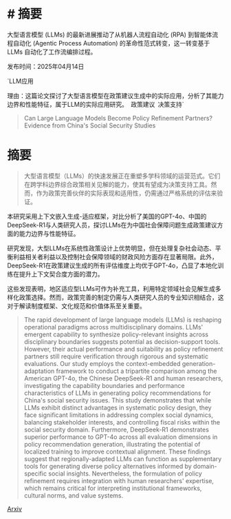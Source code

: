 # # 摘要  
大型语言模型 (LLMs) 的最新进展推动了从机器人流程自动化 (RPA) 到智能体流程自动化 (Agentic Process Automation) 的革命性范式转变，这一转变基于 LLMs 自动化了工作流编排过程。

发布时间：2025年04月14日

`LLM应用

理由：这篇论文探讨了大型语言模型在政策建议生成中的实际应用，分析了其能力边界和性能特征，属于LLM的实际应用研究。` `政策建议` `决策支持`

> Can Large Language Models Become Policy Refinement Partners? Evidence from China's Social Security Studies

# 摘要

> 大型语言模型（LLMs）的快速发展正在重塑多学科领域的运营范式。它们在跨学科边界综合政策相关见解的能力，使其有望成为决策支持工具。然而，作为政策完善伙伴的实际表现和适用性，仍需通过严格系统的评估来验证。

本研究采用上下文嵌入生成-适应框架，对比分析了美国的GPT-4o、中国的DeepSeek-R1与人类研究人员，探讨LLMs在为中国社会保障问题生成政策建议方面的能力边界与性能特征。

研究发现，大型LLMs在系统性政策设计上优势明显，但在处理复杂社会动态、平衡利益相关者利益以及控制社会保障领域的财政风险方面存在显著局限。此外，DeepSeek-R1在政策建议生成的所有评估维度上均优于GPT-4o，凸显了本地化训练在提升上下文契合度方面的潜力。

这些发现表明，地区适应型LLMs可作为补充工具，利用特定领域社会见解生成多样化政策选择。然而，政策完善的制定仍需与人类研究人员的专业知识相结合，这对于解读制度框架、文化规范和价值体系至关重要。

> The rapid development of large language models (LLMs) is reshaping operational paradigms across multidisciplinary domains. LLMs' emergent capability to synthesize policy-relevant insights across disciplinary boundaries suggests potential as decision-support tools. However, their actual performance and suitability as policy refinement partners still require verification through rigorous and systematic evaluations. Our study employs the context-embedded generation-adaptation framework to conduct a tripartite comparison among the American GPT-4o, the Chinese DeepSeek-R1 and human researchers, investigating the capability boundaries and performance characteristics of LLMs in generating policy recommendations for China's social security issues. This study demonstrates that while LLMs exhibit distinct advantages in systematic policy design, they face significant limitations in addressing complex social dynamics, balancing stakeholder interests, and controlling fiscal risks within the social security domain. Furthermore, DeepSeek-R1 demonstrates superior performance to GPT-4o across all evaluation dimensions in policy recommendation generation, illustrating the potential of localized training to improve contextual alignment. These findings suggest that regionally-adapted LLMs can function as supplementary tools for generating diverse policy alternatives informed by domain-specific social insights. Nevertheless, the formulation of policy refinement requires integration with human researchers' expertise, which remains critical for interpreting institutional frameworks, cultural norms, and value systems.

[Arxiv](https://arxiv.org/abs/2504.09137)